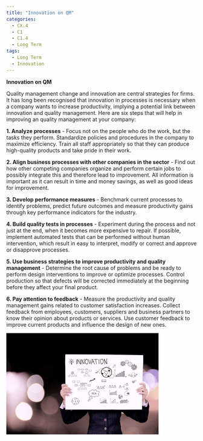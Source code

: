 ```yaml
---
title: "Innovation on QM"
categories:
  - CX.4
  - C1
  - C1.4
  - Long Term
tags:
  - Long Term
  - Innovation
---
```


**Innovation on QM**

Quality management change and innovation are central strategies for firms. It has long been recognised that innovation in processes is necessary when a company wants to increase productivity, implying a potential link between innovation and quality management.
Here are six steps that will help in improving an quality management at your company:

**1. Analyze processes** -  Focus not on the people who do the work, but the tasks they perform. Standardize policies and procedures in the company to maximize efficiency. Train all staff appropriately so that they can produce high-quality products and take pride in their work.

**2. Align business processes with other companies in the sector** -  Find out how other competing companies organize and perform certain jobs to possibly integrate this and therefore lead to improvement. All information is important as it can result in time and money savings, as well as good ideas for improvement.

**3. Develop performance measures** -  Benchmark current processes to identify problems, predict future outcomes and measure productivity gains through key performance indicators for the industry.

**4. Build quality tests in processes** - Experiment during the process and not just at the end, when it becomes more expensive to repair. If possible, implement automated tests that can be performed without human intervention, which result in easy to interpret, modify or correct and approve or disapprove processes.

**5. Use business strategies to improve productivity and quality management** -  Determine the root cause of problems and be ready to perform design interventions to improve or optimize processes. Control production so that defects will be corrected immediately at the beginning before they affect your final product.

**6. Pay attention to feedback**  - Measure the productivity and quality management gains related to customer satisfaction increases. Collect feedback from employees, customers, suppliers and business partners to know their opinion about products or services. Use customer feedback to improve current products and influence the design of new ones.

<img src="https://raw.githubusercontent.com/ADOxx-org/DISRUPT-Knowledge-Base/master/assets/images/business-idea-diagram-graph-40218.jpg" width="80%" height="80%">
